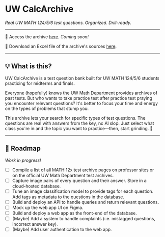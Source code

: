 # UW CalcArchive
*Real UW MATH 124/5/6 test questions. Organized. Drill-ready.*

---
📁 Access the archive [here](#). *Coming soon!*

📝 Download an Excel file of the archive's sources [here](data/test_archives.xlsx).

---
## 💡 What is this?
UW CalcArchive is a test question bank built for UW MATH 124/5/6 students practicing for midterms and finals.

Everyone (hopefully) knows the UW Math Department provides archives of past tests. But who wants to take practice test after practice test praying you encounter relevant questions? It's better to focus your time and energy on the types of problems that stump you.

This archive lets your search for specific types of test questions. The questions are real with answers from the key, no AI slop. Just select what class you're in and the topic you want to practice—then, start grinding. 😤

---
## 🚧 Roadmap
*Work in progress!*
- [ ] Compile a list of all MATH 12x test archive pages on professor sites or on the official UW Math Department test archives.
- [ ] Capture image pairs of every question and their answer. Store in a cloud-hosted database.
- [ ] Tune an image classification model to provide tags for each question. Add tags as metadata to the questions in the database.
- [ ] Build and deploy an API to handle queries and return relevant questions.
- [ ] Mock up the web app UI on Figma.
- [ ] Build and deploy a web app as the front-end of the database.
- [ ] (Maybe) Add a system to handle complaints (i.e. mistagged questions, incorrect answer key).
- [ ] (Maybe) Add user authentication to the web app.
